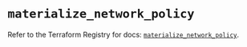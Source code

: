# `materialize_network_policy`

Refer to the Terraform Registry for docs: [`materialize_network_policy`](https://registry.terraform.io/providers/materializeinc/materialize/0.9.1/docs/resources/network_policy).
